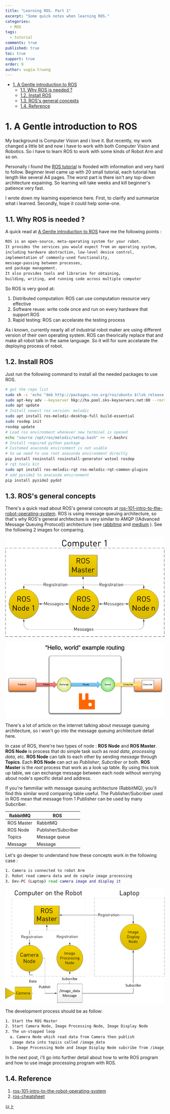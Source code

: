 ```yaml
---
title: "Learning ROS. Part 1"
excerpt: "Some quick notes when learning ROS."
categories: 
  - ROS
tags: 
  - tutorial
comments: true
published: true
toc: true
support: true
order: 9
author: vugia.truong
---
```


<!-- TOC -->

- [1. A Gentle introduction to ROS](#1-a-gentle-introduction-to-ros)
  - [1.1. Why ROS is needed ?](#11-why-ros-is-needed)
  - [1.2. Install ROS](#12-install-ros)
  - [1.3. ROS's general concepts](#13-ross-general-concepts)
  - [1.4. Reference](#14-reference)

<!-- /TOC -->
  
# 1. A Gentle introduction to ROS

My background is Computer Vision and i love it. But recently, my work changed a little bit and now i have to work with both Computer Vision and Robotics. So i have to learn ROS to work with some kinds of Robot Arm and so on.

Personally i found the [ROS tutorial](http://wiki.ros.org/ROS/Tutorials) is flooded with information and very hard to follow. Beginner level came up with 20 small tutorial, each tutorial has length like several A4 pages. The worst part is there isn't any top-down architecture expaining. So learning will take weeks and kill beginner's patience very fast. 

I wrote down my learning experience here. First, to clarify and summarize what i learned. Secondly, hope it could help some-one. 

## 1.1. Why ROS is needed ? 

A quick read at [A Gentle introduction to ROS](https://www.amazon.co.jp/Gentle-Introduction-ROS-Jason-OKane/dp/1492143235) have me the following points :

```bash
ROS is an open-source, meta-operating system for your robot. 
It provides the services you would expect from an operating system, 
including hardware abstraction, low-level device control, 
implementation of commonly-used functionality, 
message-passing between processes, 
and package management. 
It also provides tools and libraries for obtaining, 
building, writing, and running code across multiple computer
```

So ROS is very good at:

1. Distributed computation: ROS can use computation resource very effective
2. Software reuse: write code once and run on every hardware that support ROS
3. Rapid testing: ROS can accelarate the testing process

As i known, currently nearly all of industrial robot maker are using different version of their own operating system. ROS can theorically replace that and make all robot talk in the same language. So it will for sure accelarate the deploying process of robot.

## 1.2. Install ROS

Just run the following command to install all the needed packages to use ROS. 

```bash
# get the repo list
sudo sh -c 'echo "deb http://packages.ros.org/ros/ubuntu $(lsb_release -sc) main" > /etc/apt/sources.list.d/ros-latest.list'
sudo apt-key adv --keyserver hkp://ha.pool.sks-keyservers.net:80 --recv-key 421C365BD9FF1F717815A3895523BAEEB01FA116
sudo apt update
# Install newest ros version: melodic
sudo apt install ros-melodic-desktop-full build-essential
sudo rosdep init
rosdep update
# Load ros environment whenever new terminal is opened
echo "source /opt/ros/melodic/setup.bash" >> ~/.bashrc
# Install required python package
# Customed anaconda environment is not usable
# So we need to use root anaconda environment directly
pip install rosinstall rosinstall-generator wstool rosdep
# rqt tools kit
sudo apt install ros-melodic-rqt ros-melodic-rqt-common-plugins 
# add pyside2 to anaconda environment
pip install pyside2 pydot
```

## 1.3. ROS's general concepts

There's a quick read about ROS's general concepts at [ros-101-intro-to-the-robot-operating-system](https://robohub.org/ros-101-intro-to-the-robot-operating-system/). ROS is using message queuing architecture, so that's why ROS's general architecture is very similar to AMQP ((Advanced Message Queuing Protocol)) architecture (see [rabbitmq](https://www.rabbitmq.com/tutorials/amqp-concepts.html) and [medium](https://medium.com/startlovingyourself/need-of-messaging-queues-in-microservices-architecture-91de0db89120) ).
See the following 2 images for comparing.

![ROS's general concepts](/assets/images/ros/ros101-1.png)

![AMQP concept](/assets/images/ros/hello-world-example-routing.png)

There's a lot of article on the internet talking about message queuing architecture, so i won't go into the message queuing architecture detail here. 

In case of ROS, there're two types of node : **ROS Node** and **ROS Master**. **ROS Node** is process that do simple task such as *read data*, *processing data*, etc. **ROS Node** can talk to each other by sending *message* through **Topics**. Each **ROS Node** can act as *Publisher*, *Subcriber* or both. **ROS Master** is the *root* process that work as a look up table. By using this look up table, we can exchange message between each node without worrying about node's specific detail and address. 

If you're fammiliar with message queuing architecture (RabbitMQ), you'll find this similar word comparing table useful. The Publisher/Subcriber used in ROS mean that message from 1 Publisher can be used by many Subcriber. 

|  RabbitMQ  |        ROS         |
| ---------- | ------------------ |
| ROS Master | RabbitMQ           |
| ROS Node   | Publisher/Subcriber |
| Topics     | Message queue      |
| Message    | Message            |

Let's go deeper to understand how these concepts work in the following case :

```bash
1. Camera is connected to robot Arm
2. Robot read camera data and do simple image processing
3. Dev-PC (Laptop) read camera image and display it
```

![ROS's general concepts 3](/assets/images/ros/ros101-3.png)

The development process should be as follow:

```bash
1. Start the ROS Master
2. Start Camera Node, Image Processing Node, Image Display Node
3. The un-stopped loop
  a. Camera Node which read data from Camera then publish
   image data into topics called /image_data
  b. Image Processing Node and Image Display Node subcribe from /image_data topics and consume the message 
```

In the next post, i'll go into further detail about how to write ROS program and how to use image processing program with ROS.

## 1.4. Reference

1. [ros-101-intro-to-the-robot-operating-system](https://robohub.org/ros-101-intro-to-the-robot-operating-system/)
2. [ros-cheatsheet](http://www.clearpathrobotics.com/ros-cheat-sheet)

以上